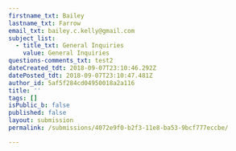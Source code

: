 ```yaml
---
firstname_txt: Bailey
lastname_txt: Farrow
email_txt: bailey.c.kelly@gmail.com
subject_list:
  - title_txt: General Inquiries
    value: General Inquiries
questions-comments_txt: test2
dateCreated_tdt: 2018-09-07T23:10:46.292Z
datePosted_tdt: 2018-09-07T23:10:47.481Z
author_id: 5af5f284cd04950018a2a116
title: ''
tags: []
isPublic_b: false
published: false
layout: submission
permalink: /submissions/4072e9f0-b2f3-11e8-ba53-9bcf777eccbe/

---
```



